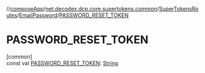 //[composeApp](../../../../index.md)/[net.decodex.dcp.core.supertokens.common](../../index.md)/[SuperTokensRoutes](../index.md)/[EmailPassword](index.md)/[PASSWORD_RESET_TOKEN](-p-a-s-s-w-o-r-d_-r-e-s-e-t_-t-o-k-e-n.md)

# PASSWORD_RESET_TOKEN

[common]\
const val [PASSWORD_RESET_TOKEN](-p-a-s-s-w-o-r-d_-r-e-s-e-t_-t-o-k-e-n.md): [String](https://kotlinlang.org/api/latest/jvm/stdlib/kotlin/-string/index.html)
